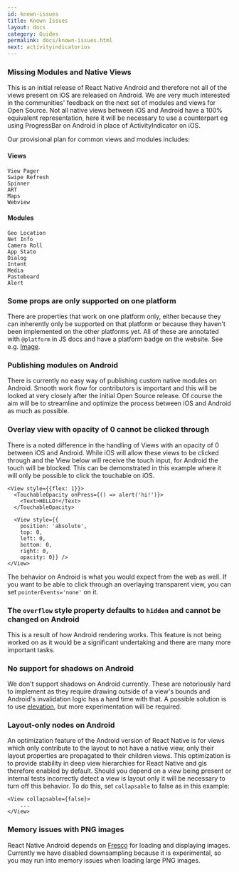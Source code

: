 ```yaml
---
id: known-issues
title: Known Issues
layout: docs
category: Guides
permalink: docs/known-issues.html
next: activityindicatorios
---
```


### Missing Modules and Native Views
This is an initial release of React Native Android and therefore not all of the views present on iOS are released on Android. We are very much interested in the communities' feedback on the next set of modules and views for Open Source. Not all native views between iOS and Android have a 100% equivalent representation, here it will be necessary to use a counterpart eg using ProgressBar on Android in place of ActivityIndicator on iOS.

Our provisional plan for common views and modules includes:

#### Views

```
View Pager
Swipe Refresh
Spinner
ART
Maps
Webview
```

#### Modules

```
Geo Location
Net Info
Camera Roll
App State
Dialog
Intent
Media
Pasteboard
Alert
```

### Some props are only supported on one platform
There are properties that work on one platform only, either because they can inherently only be supported on that platform or because they haven't been implemented on the other platforms yet. All of these are annotated with `@platform` in JS docs and have a platform badge on the website. See e.g. [Image](https://facebook.github.io/react-native/docs/image.html).

### Publishing modules on Android

There is currently no easy way of publishing custom native modules on Android. Smooth work flow for contributors is important and this will be looked at very closely after the initial Open Source release. Of course the aim will be to streamline and optimize the process between iOS and Android as much as possible.

### Overlay view with opacity of 0 cannot be clicked through

There is a noted difference in the handling of Views with an opacity of 0 between iOS and Android. While iOS will allow these views to be clicked through and the View below will receive the touch input, for Android the touch will be blocked. This can be demonstrated in this example where it will only be possible to click the touchable on iOS.

```
<View style={{flex: 1}}>
  <TouchableOpacity onPress={() => alert('hi!')}>
    <Text>HELLO!</Text>
  </TouchableOpacity>

  <View style={{
    position: 'absolute',
    top: 0,
    left: 0,
    bottom: 0,
    right: 0,
    opacity: 0}} />
</View>
```

The behavior on Android is what you would expect from the web as well.  If you want to be able to click through an overlaying transparent view, you can set `pointerEvents='none'` on it.

### The `overflow` style property defaults to `hidden` and cannot be changed on Android

This is a result of how Android rendering works. This feature is not being worked on as it would be a significant undertaking and there are many more important tasks.

### No support for shadows on Android

We don't support shadows on Android currently. These are notoriously hard to implement as they require drawing outside of a view's bounds and Android's invalidation logic has a hard time with that. A possible solution is to use [elevation](https://developer.android.com/training/material/shadows-clipping.html), but more experimentation will be required.

### Layout-only nodes on Android

An optimization feature of the Android version of React Native is for views which only contribute to the layout to not have a native view, only their layout properties are propagated to their children views. This optimization is to provide stability in deep view hierarchies for React Native and gis therefore enabled by default. Should you depend on a view being present or internal tests incorrectly detect a view is layout only it will be necessary to turn off this behavior. To do this, set `collapsable` to false as in this example:
```
<View collapsable={false}>
    ...
</View>
```

### Memory issues with PNG images

React Native Android depends on [Fresco](https://github.com/facebook/fresco) for loading and displaying images. Currently we have disabled downsampling because it is experimental, so you may run into memory issues when loading large PNG images.
